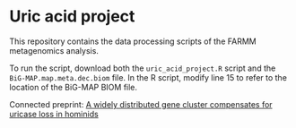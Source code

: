 # Uric acid project 

This repository contains the data processing scripts of the FARMM metagenomics analysis. 

To run the script, download both the `uric_acid_project.R` script and the `BiG-MAP.map.meta.dec.biom` file. In the R script, modify line 15 to refer to the location of the BiG-MAP BIOM file.

Connected preprint: [A widely distributed gene cluster compensates for uricase loss in hominids](https://doi.org/10.1101/2022.07.24.501321)
